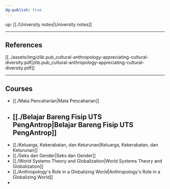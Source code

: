 ```yaml
---
dg-publish: true
---
```


up: [[./University notes|University notes]]
___
## **References**
[[../assets/img/zlib.pub_cultural-anthropology-appreciating-cultural-diversity.pdf|zlib.pub_cultural-anthropology-appreciating-cultural-diversity.pdf]]
___
## Courses
- [[./Mata Pencaharian|Mata Pencaharian]]
- ## [[./Belajar Bareng Fisip UTS PengAntrop|Belajar Bareng Fisip UTS PengAntrop]]
- [[./Keluarga, Kekerabatan, dan Keturunan|Keluarga, Kekerabatan, dan Keturunan]]
- [[./Seks dan Gender|Seks dan Gender]]
- [[./World Systems Theory and Globalization|World Systems Theory and Globalization]]
- [[./Anthropology's Role in a Globalizing World|Anthropology's Role in a Globalizing World]]
- 
